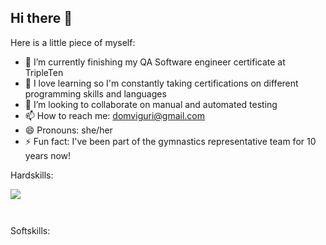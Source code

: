 ## Hi there 👋

Here is a little piece of myself:

- 🌱 I’m currently finishing my QA Software engineer certificate at TripleTen
- 🌱 I love learning so I'm constantly taking certifications on different programming skills and languages
- 👯 I’m looking to collaborate on manual and automated testing 
- 📫 How to reach me: domviguri@gmail.com
- 😄 Pronouns: she/her
- ⚡ Fun fact: I've been part of the gymnastics representative team for 10 years now!

Hardskills:
<p align="left">
<img src="https://img.shields.io/badge/Python-3776AB?style=flat&logo=python&logoColor=white">
</p>
<p align="left">
<img scr="https://upload.wikimedia.org/wikipedia/commons/thumb/9/9f/Selenium_logo.svg/512px-Selenium_logo.svg.png">
</p>
<p align="left">
<img scr="https://api.badgr.io/public/badges/Q10KBL_YQXSW0lCQgYWx6Q/image">
</p>

Softskills:

